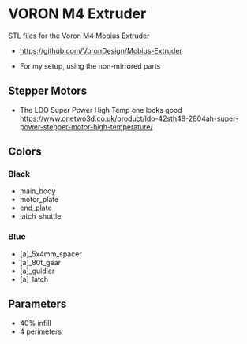 # VORON M4 Extruder

STL files for the Voron M4 Mobius Extruder

  * https://github.com/VoronDesign/Mobius-Extruder

  * For my setup, using the non-mirrored parts

## Stepper Motors

  * The LDO Super Power High Temp one looks good
    https://www.onetwo3d.co.uk/product/ldo-42sth48-2804ah-super-power-stepper-motor-high-temperature/

## Colors

### Black

  * main_body
  * motor_plate
  * end_plate
  * latch_shuttle

### Blue

  * [a]_5x4mm_spacer
  * [a]_80t_gear
  * [a]_guidler
  * [a]_latch

## Parameters

  * 40% infill
  * 4 perimeters
